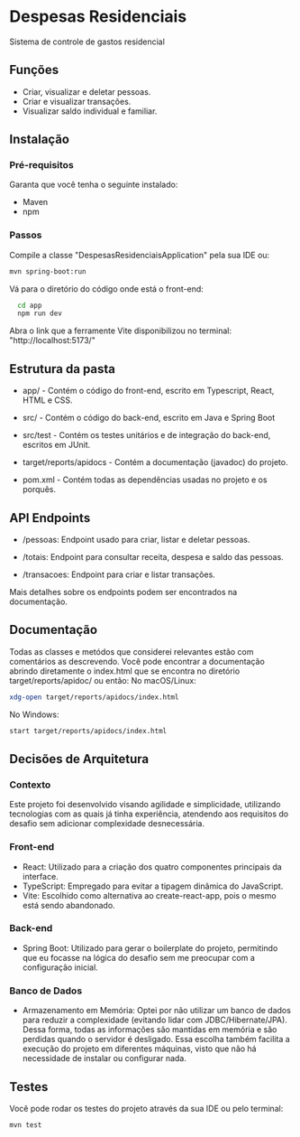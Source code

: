 # Despesas Residenciais

Sistema de controle de gastos residencial

## Funções

- Criar, visualizar e deletar pessoas.
- Criar e visualizar transações.
- Visualizar saldo individual e familiar.

## Instalação

### Pré-requisitos

Garanta que você tenha o seguinte instalado:

- Maven
- npm

### Passos
Compile a classe "DespesasResidenciaisApplication" pela sua IDE ou:
```bash
mvn spring-boot:run
```
Vá para o diretório do código onde está o front-end:
```bash
  cd app
  npm run dev
```
Abra o link que a ferramente Vite disponibilizou no terminal: "http://localhost:5173/"

## Estrutura da pasta 

- app/ - Contém  o código do front-end, escrito em Typescript, React, HTML e CSS.

- src/ - Contém o código do back-end, escrito em Java e Spring Boot

- src/test - Contém os testes unitários e de integração do back-end, escritos em JUnit.

- target/reports/apidocs - Contém a documentação (javadoc) do projeto.

- pom.xml - Contém todas as dependências usadas no projeto e os porquês.

## API Endpoints

- /pessoas: Endpoint usado para criar, listar e deletar pessoas.

- /totais: Endpoint para consultar receita, despesa e saldo das pessoas.

- /transacoes: Endpoint para criar e listar transações.

Mais detalhes sobre os endpoints podem ser encontrados na documentação.

## Documentação 

Todas as classes e metódos que considerei relevantes estão com comentários as descrevendo.
Você pode encontrar a documentação abrindo diretamente o index.html que se encontra no 
diretório target/reports/apidoc/ ou então:
No macOS/Linux:
```bash
xdg-open target/reports/apidocs/index.html
```
No Windows:
```bash
start target/reports/apidocs/index.html
```

## Decisões de Arquitetura

### Contexto
Este projeto foi desenvolvido visando agilidade e simplicidade, utilizando tecnologias com as quais já 
tinha experiência, atendendo aos requisitos do desafio sem adicionar complexidade desnecessária.

### Front-end
- React: Utilizado para a criação dos quatro componentes principais da interface.
- TypeScript: Empregado para evitar a tipagem dinâmica do JavaScript.
- Vite: Escolhido como alternativa ao create-react-app, pois o mesmo está sendo abandonado.

### Back-end
- Spring Boot: Utilizado para gerar o boilerplate do projeto, permitindo que eu focasse na lógica 
do desafio sem me preocupar com a configuração inicial.

### Banco de Dados
- Armazenamento em Memória: Optei por não utilizar um banco de dados para reduzir a complexidade 
(evitando lidar com JDBC/Hibernate/JPA). Dessa forma, todas as informações são mantidas em memória 
e são perdidas quando o servidor é desligado. Essa escolha também facilita a execução do projeto em 
diferentes máquinas, visto que não há necessidade de instalar ou configurar nada.

## Testes

Você pode rodar os testes do projeto através da sua IDE ou pelo terminal:
```bash
mvn test
```
